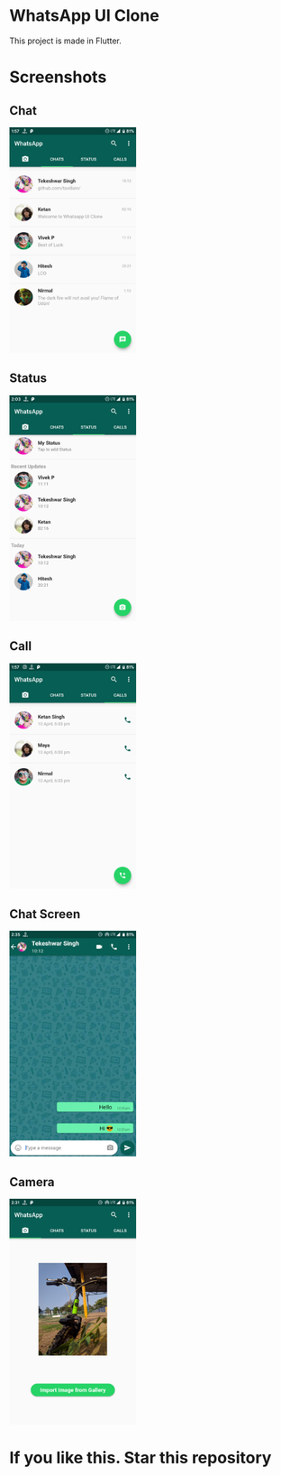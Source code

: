 # WhatsApp UI Clone

This project is made in Flutter.

# Screenshots

## Chat
<img src="https://github.com/tsvillain/whatsappUIclone-flutter/blob/master/images/Screenshots/Chats.png" height="400" />

## Status
<img src="https://github.com/tsvillain/whatsappUIclone-flutter/blob/master/images/Screenshots/Status.png" height="400" />

## Call
<img src="https://github.com/tsvillain/whatsappUIclone-flutter/blob/master/images/Screenshots/Calls.png" height="400" />

## Chat Screen
<img src="https://github.com/tsvillain/whatsappUIclone-Flutter/blob/master/images/Screenshots/Chat%20Screen.png" height="400" />


## Camera
<img src="https://github.com/tsvillain/whatsappUIclone-flutter/blob/master/images/Screenshots/Camera.png" height="400" />

# If you like this. Star this repository
